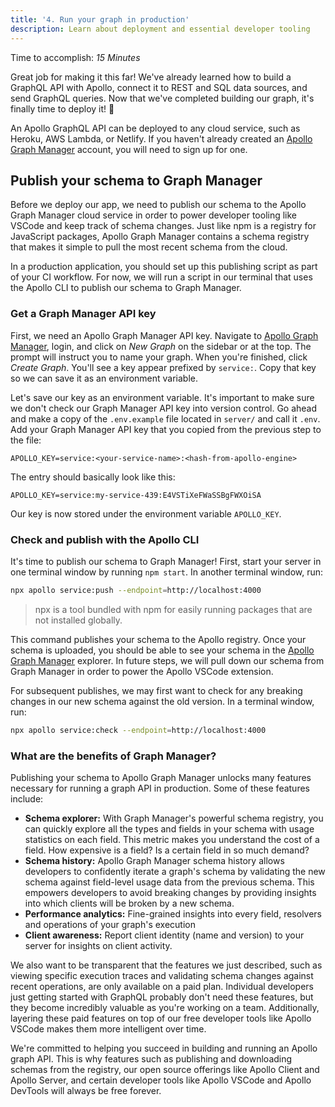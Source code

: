 ```yaml
---
title: '4. Run your graph in production'
description: Learn about deployment and essential developer tooling
---
```


Time to accomplish: _15 Minutes_

Great job for making it this far! We've already learned how to build a GraphQL API with Apollo, connect it to REST and SQL data sources, and send GraphQL queries. Now that we've completed building our graph, it's finally time to deploy it! 🎉

An Apollo GraphQL API can be deployed to any cloud service, such as Heroku, AWS Lambda, or Netlify. If you haven't already created an [Apollo Graph Manager](https://engine.apollographql.com/) account, you will need to sign up for one.

## Publish your schema to Graph Manager

Before we deploy our app, we need to publish our schema to the Apollo Graph Manager cloud service in order to power developer tooling like VSCode and keep track of schema changes. Just like npm is a registry for JavaScript packages, Apollo Graph Manager contains a schema registry that makes it simple to pull the most recent schema from the cloud.

In a production application, you should set up this publishing script as part of your CI workflow. For now, we will run a script in our terminal that uses the Apollo CLI to publish our schema to Graph Manager.

### Get a Graph Manager API key

First, we need an Apollo Graph Manager API key. Navigate to [Apollo Graph Manager](https://engine.apollographql.com/), login, and click on _New Graph_ on the sidebar or at the top. The prompt will instruct you to name your graph. When you're finished, click _Create Graph_. You'll see a key appear prefixed by `service:`. Copy that key so we can save it as an environment variable.

Let's save our key as an environment variable. It's important to make sure we don't check our Graph Manager API key into version control. Go ahead and make a copy of the `.env.example` file located in `server/` and call it `.env`. Add your Graph Manager API key that you copied from the previous step to the file:

```
APOLLO_KEY=service:<your-service-name>:<hash-from-apollo-engine>
```

The entry should basically look like this:

```
APOLLO_KEY=service:my-service-439:E4VSTiXeFWaSSBgFWXOiSA
```

Our key is now stored under the environment variable `APOLLO_KEY`.

### Check and publish with the Apollo CLI

It's time to publish our schema to Graph Manager! First, start your server in one terminal window by running `npm start`. In another terminal window, run:

```bash
npx apollo service:push --endpoint=http://localhost:4000
```

> npx is a tool bundled with npm for easily running packages that are not installed globally.

This command publishes your schema to the Apollo registry. Once your schema is uploaded, you should be able to see your schema in the [Apollo Graph Manager](https://engine.apollographql.com/) explorer. In future steps, we will pull down our schema from Graph Manager in order to power the Apollo VSCode extension.

For subsequent publishes, we may first want to check for any breaking changes in our new schema against the old version. In a terminal window, run:

```bash
npx apollo service:check --endpoint=http://localhost:4000
```

### What are the benefits of Graph Manager?

Publishing your schema to Apollo Graph Manager unlocks many features necessary for running a graph API in production. Some of these features include:

- **Schema explorer:** With Graph Manager's powerful schema registry, you can quickly explore all the types and fields in your schema with usage statistics on each field. This metric makes you understand the cost of a field. How expensive is a field? Is a certain field in so much demand?
- **Schema history:** Apollo Graph Manager schema history allows developers to confidently iterate a graph's schema by validating the new schema against field-level usage data from the previous schema. This empowers developers to avoid breaking changes by providing insights into which clients will be broken by a new schema.
- **Performance analytics:** Fine-grained insights into every field, resolvers and operations of your graph's execution
- **Client awareness:** Report client identity (name and version) to your server for insights on client activity.

We also want to be transparent that the features we just described, such as viewing specific execution traces and validating schema changes against recent operations, are only available on a paid plan. Individual developers just getting started with GraphQL probably don't need these features, but they become incredibly valuable as you're working on a team. Additionally, layering these paid features on top of our free developer tools like Apollo VSCode makes them more intelligent over time.

We're committed to helping you succeed in building and running an Apollo graph API. This is why features such as publishing and downloading schemas from the registry, our open source offerings like Apollo Client and Apollo Server, and certain developer tools like Apollo VSCode and Apollo DevTools will always be free forever.
